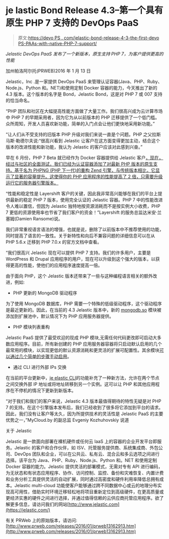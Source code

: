 # je lastic Bond Release 4.3–第一个具有原生 PHP 7 支持的 DevOps PaaS

> 原文:[https://devo PS . com/jelastic-bond-release-4-3-the-first-devo PS-PAAs-with-native-PHP-7-support/](https://devops.com/jelastic-bond-release-4-3-the-first-devops-paas-with-native-php-7-support/)

*Jelastic DevOps PaaS 发布了一个新版本，原生支持 PHP 7，为客户提供更高的性能*

加州帕洛阿尔托(PRWEB)2016 年 1 月 13 日

Jelastic，Inc .是一家提供 DevOps PaaS 来管理认证容器(Java、PHP、Ruby、Node.js、Python 和。NET)和使用定制 Docker 容器的能力，今天推出了新的 4.3 版本。这个版本的名字是 Bond，Jelastic Bond，这是对 PHP 7 或 007 支持的恰当命名。

“PHP 团队和社区在大幅提高性能方面做了大量工作。我们很高兴成为云计算市场中 PHP 7 的早期采用者，因为它为从以前版本的 PHP 迁移提供了一个低门槛。众所周知，开发人员喜欢新功能，简单的入门点会让他们更快地采用新功能。”

“让人们从不受支持的旧版本 PHP 升级对我们来说一直是个问题。PHP 之父拉斯马斯·勒德尔夫说:“很高兴看到 Jelastic 让客户在这方面变得更加主动，结合这个版本的改进性能和新功能，我认为 Jelastic 的客户应该对此感到兴奋。”

早在 6 月份，PHP 7 Beta 就已经作为 Docker 容器提供给 Jelastic 客户[，现在，经过与社区的全面测试，我们已经为认证容器添加了对最新 PHP 版本的原生支持。基于名为 PHPNG (PHP 下一代)的重构 Zend 引擎，与传统版本相比，它显示了显著的容量提升。这使得你的 PHP 应用程序的性能提高了 2 倍，只需要升级运行它的服务器引擎版本。](http://blog.jelastic.com/2015/06/18/help-rasmus-lerdorf-polish-php-7/)

“性能和稳定性是 Layershift 客户的关键，因此我非常高兴能够在我们的平台上提供最新的稳定 PHP 7 版本，使用完全认证的 Jelastic 容器。PHP 7 中的性能改进令人难以置信，但因为 Jelastic 独特地按资源消耗而不是按实例大小收费，PHP 7 更低的资源使用率也节省了我们客户的资金！”Layershift 的服务总监达米安·兰塞姆(Damien Ransome)说。

我们非常重视语言语法的增强，也就是说，删除了以前版本中不推荐使用的功能，同时提高了语言的一致性。关于新特性和向后不兼容问题的详细信息可以在从 PHP 5.6.x 迁移到 PHP 7.0.x 的官方文档中查看。

“我们很高兴 Jelastic 现在可以提供 PHP 7 支持。我们的许多用户，主要是 WordPress 和 Drupal 应用程序的用户，现在可以升级到这个强大的版本，以获得更高的性能，使他们的应用程序速度提高一倍。

由于面向 PHP，这个 Jelastic 版本还带来了一些与这种编程语言相关的额外改进，例如:

*   PHP 更新的 MongoDB 驱动程序

为了使用 MongoDB 数据库，PHP 需要一个特殊的低级驱动程序，这个驱动程序是最近更新的。因此，在当前的 4.3 Jelastic 版本中，新的 [mongodb.so](https://docs.jelastic.com/connection-to-mongodb-for-php#module) 模块被添加到扩展池中，默认情况下为 PHP 应用服务器提供。

*   PHP 模块列表重构

Jelastic PaaS 提供了最受欢迎的现成 PHP 模块,无需任何代码更改即可启动大多数应用程序。目前，所有新创建的 PHP 应用服务器容器将只启动默认启用的几个最常用的模块，以实现更低的默认资源消耗和更灵活的扩展可配置性。其余模块[可以通过几个简单的步骤手动启用](https://docs.jelastic.com/php-extensions#activate)。

*   通过 CLI 进行外部 IPs 交换

在当前的平台更新中，[je elastic CLI](https://docs.jelastic.com/cli)的功能补充了一种新方法，允许在两个节点之间交换外部 IP 地址或将地址转移到另一个实例。这可以让 PHP 和其他应用程序在不停机的情况下更新到新版本。

“对于我们和我们的客户来说，Jelastic 4.3 版本最值得期待的特性无疑是对 PHP 7 的支持。在这个引擎版本发布后，我们已经收到了很多将它添加到平台的请求。因此，我们没有让客户等太久，因为所提供技术的灵活性是 Jelastic PaaS 的主要优势之一，”MyCloud.by 的副总监 Evgeniy Kozhuhovskiy 说道

关于 Jelastic

Jelastic 是一款面向部署在裸机硬件或任何云 IaaS 上的容器的企业开发平台即服务。Jelastic 的客户和合作伙伴，如 ISV、托管服务提供商、系统集成商、外包公司、DevOps 团队和企业，可以在公共云、私有云、混合云和多云选项之间进行选择。该平台为 Java、PHP、Ruby、Node.js、Python 和。NET 和使用定制 Docker 容器的能力。Jelastic 提供灵活的部署模式，无需对专有 API 进行编码，为无状态和有状态应用程序、协作、访问控制、监控、备份和灾难恢复、内置计费和业务分析工具提供灵活的自动扩展，同时通过高密度和硬件利用率降低总拥有成本。Jelastic multi-cloud 功能使客户能够通过跨不同数据中心或云的地理分布实现高可用性，借助实时环境迁移轻松地将项目重新定位到高级硬件，在更高质量或更经济实惠的硬件之间进行选择，并通过值得信赖的云供应商托管应用程序。欲了解更多信息，请访问我们的网站[http://www.jelastic.com](https://jelastic.com/)

有关 PRWeb 上的原始版本，请访问:[http://www.prweb.com/releases/2016/01/prweb13162913.htm](http://www.prweb.com/releases/2016/01/prweb13162913.htm)